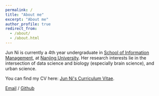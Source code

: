 ```yaml
---
permalink: /
title: "About me"
excerpt: "About me"
author_profile: true
redirect_from: 
  - /about/
  - /about.html
---
```


Jun Ni is currently a 4th year undergraduate in [School of Information Management](https://im.nju.edu.cn/main.htm), at [Nanjing University](https://www.nju.edu.cn/). Her research interests lie in the intersection of data science and biology (especially brain science), and urban science.

You can find my CV here: [Jun Ni's Curriculum Vitae](../assets/NJ_resume.pdf).

[Email](dominique_ni@outlook.com) / [Github](https://github.com/DominiqueNJ)
